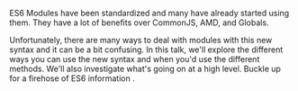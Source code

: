 ES6 Modules have been standardized and many have already started using them. They have a lot of benefits over CommonJS, AMD, and Globals.

Unfortunately, there are many ways to deal with modules with this new syntax and it can be a bit confusing. In this talk, we'll explore the different ways you can use the new syntax and when you'd use the different methods. We'll also investigate what's going on at a high level. Buckle up for a firehose of ES6 information .
